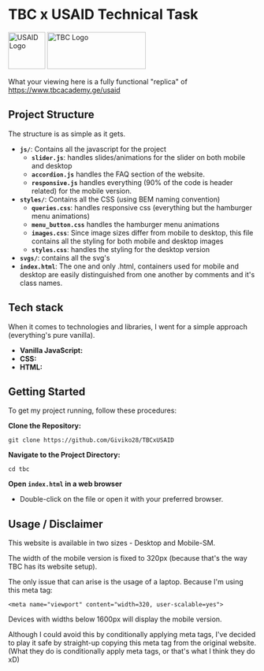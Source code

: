 # TBC x USAID Technical Task

<img alt="USAID Logo" height="75" src="https://static.wixstatic.com/media/93e8a3_a356bb7d201f4f47870683655e9e4120~mv2.png/v1/fill/w_271,h_81,al_c,q_85,usm_0.66_1.00_0.01,enc_auto/Asset%204_2x_edited.png"/>
<img alt="TBC Logo" height="75" src="https://upload.wikimedia.org/wikipedia/en/e/e2/TBC_Bank_logo.svg" width="200"/>


What your viewing here is a fully functional "replica" of https://www.tbcacademy.ge/usaid
## Project Structure

The structure is as simple as it gets.

- **`js/`**: Contains all the javascript for the project    
  - **`slider.js`**: handles slides/animations for the slider on both mobile and desktop
  - **`accordion.js`** handles the FAQ section of the website.
  - **`responsive.js`** handles everything (90% of the code is header related) for the mobile version.
- **`styles/`**: Contains all the CSS (using BEM naming convention)
    - **`queries.css`**: handles responsive css (everything but the hamburger menu animations)
    - **`menu_button.css`** handles the hamburger menu animations
    - **`images.css`**: Since image sizes differ from mobile to desktop, this file contains all the styling for both mobile and desktop images
    - **`styles.css`**: handles the styling for the desktop version
- **`svgs/`**: contains all the svg's
- **`index.html`**: The one and only .html, containers used for mobile and desktop are easily distinguished from one another by comments and it's class names.

## Tech stack

When it comes to technologies and libraries, I went for a simple approach (everything's pure vanilla).

- **Vanilla JavaScript:**
- **CSS:** 
- **HTML:**

## Getting Started
To get my project running, follow these procedures:


**Clone the Repository:**
```
git clone https://github.com/Giviko28/TBCxUSAID
```

**Navigate to the Project Directory:**
```
cd tbc
```

**Open `index.html` in a web browser**
 - Double-click on the file or open it with your preferred browser. 


## Usage / Disclaimer

This website is available in two sizes - Desktop and Mobile-SM.

The width of the mobile version is fixed to 320px (because that's the way TBC has its website setup).

The only issue that can arise is the usage of a laptop. Because I'm using this meta tag: 
```
<meta name="viewport" content="width=320, user-scalable=yes">
```
Devices with widths below 1600px will display the mobile version.

Although I could avoid this by conditionally applying meta tags, I've decided to play it safe by straight-up copying this meta tag from the original website. (What they do is conditionally apply meta tags, or that's what I think they do xD)
